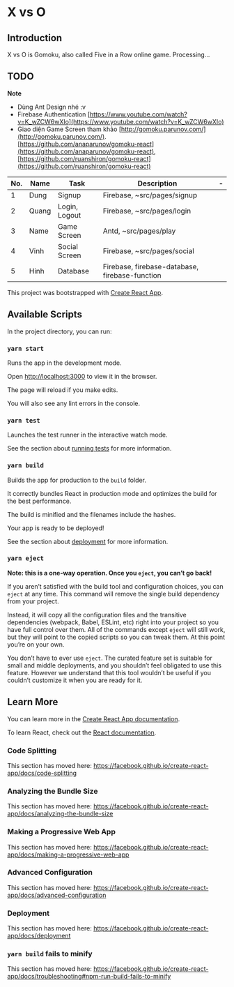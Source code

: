 # X vs O
## Introduction
X vs O is Gomoku, also called Five in a Row online game. Processing...
## TODO 
**Note**

 - Dùng Ant Design nhé :v
 - Firebase Authentication [https://www.youtube.com/watch?v=K_wZCW6wXIo](https://www.youtube.com/watch?v=K_wZCW6wXIo) 
 - Giao diện Game Screen tham khảo [http://gomoku.parunov.com/](http://gomoku.parunov.com/). [https://github.com/anaparunov/gomoku-react](https://github.com/anaparunov/gomoku-react), [https://github.com/ruanshiron/gomoku-react](https://github.com/ruanshiron/gomoku-react)

|No.|Name  |Task |Description|-|
|--|--|--|--|--|
| 1 |Dung  |Signup |Firebase, ~src/pages/signup||
| 2 |Quang  |Login, Logout |Firebase, ~src/pages/login||
| 3 |Name  |Game Screen |Antd, ~src/pages/play||
| 4 |Vinh  |Social Screen |Firebase, ~src/pages/social||
| 5 |Hinh  |Database |Firebase, firebase-database, firebase-function||



This project was bootstrapped with [Create React App](https://github.com/facebook/create-react-app).

  

## Available Scripts

  

In the project directory, you can run:

  

### `yarn start`

  

Runs the app in the development mode.<br  />

Open [http://localhost:3000](http://localhost:3000) to view it in the browser.

  

The page will reload if you make edits.<br  />

You will also see any lint errors in the console.

  

### `yarn test`

  

Launches the test runner in the interactive watch mode.<br  />

See the section about [running tests](https://facebook.github.io/create-react-app/docs/running-tests) for more information.

  

### `yarn build`

  

Builds the app for production to the `build` folder.<br  />

It correctly bundles React in production mode and optimizes the build for the best performance.

  

The build is minified and the filenames include the hashes.<br  />

Your app is ready to be deployed!

  

See the section about [deployment](https://facebook.github.io/create-react-app/docs/deployment) for more information.

  

### `yarn eject`

  

**Note: this is a one-way operation. Once you `eject`, you can’t go back!**

  

If you aren’t satisfied with the build tool and configuration choices, you can `eject` at any time. This command will remove the single build dependency from your project.

  

Instead, it will copy all the configuration files and the transitive dependencies (webpack, Babel, ESLint, etc) right into your project so you have full control over them. All of the commands except `eject` will still work, but they will point to the copied scripts so you can tweak them. At this point you’re on your own.

  

You don’t have to ever use `eject`. The curated feature set is suitable for small and middle deployments, and you shouldn’t feel obligated to use this feature. However we understand that this tool wouldn’t be useful if you couldn’t customize it when you are ready for it.

  

## Learn More

  

You can learn more in the [Create React App documentation](https://facebook.github.io/create-react-app/docs/getting-started).

  

To learn React, check out the [React documentation](https://reactjs.org/).

  

### Code Splitting

  

This section has moved here: https://facebook.github.io/create-react-app/docs/code-splitting

  

### Analyzing the Bundle Size

  

This section has moved here: https://facebook.github.io/create-react-app/docs/analyzing-the-bundle-size

  

### Making a Progressive Web App

  

This section has moved here: https://facebook.github.io/create-react-app/docs/making-a-progressive-web-app

  

### Advanced Configuration

  

This section has moved here: https://facebook.github.io/create-react-app/docs/advanced-configuration

  

### Deployment

  

This section has moved here: https://facebook.github.io/create-react-app/docs/deployment

  

### `yarn build` fails to minify

  

This section has moved here: https://facebook.github.io/create-react-app/docs/troubleshooting#npm-run-build-fails-to-minify